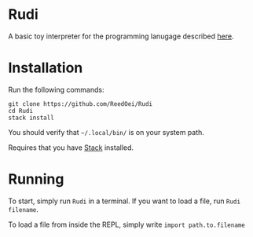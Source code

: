 # Rudi

A basic toy interpreter for the programming lanugage described [here](https://farrugiamaths.quora.com/Combinatory-logic-Using-math-boldsymbol-mathsf-S-math-and-math-boldsymbol-mathsf-K-math-Part-1).

# Installation

Run the following commands:

```
git clone https://github.com/ReedOei/Rudi
cd Rudi
stack install
```

You should verify that `~/.local/bin/` is on your system path.

Requires that you have [Stack](https://docs.haskellstack.org/en/stable/README/) installed.

# Running

To start, simply run `Rudi` in a terminal.
If you want to load a file, run `Rudi filename`.

To load a file from inside the REPL, simply write `import path.to.filename`

